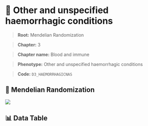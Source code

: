 # 🧪 Other and unspecified haemorrhagic conditions

> **Root:** Mendelian Randomization

> **Chapter:** 3  

> **Chapter name:** Blood and immune

> **Phenotype:** Other and unspecified haemorrhagic conditions  

> **Code:** `D3_HAEMORRHAGICNAS`

## 🧬 Mendelian Randomization  

<img src="/MR/Figures/Forward/D3_HAEMORRHAGICNAS.png"/>

## 📊 Data Table

<CsvTableMRF src="/MR/Data/Forward/D3_HAEMORRHAGICNAS.csv"/>
